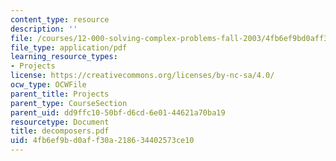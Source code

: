 ```yaml
---
content_type: resource
description: ''
file: /courses/12-000-solving-complex-problems-fall-2003/4fb6ef9bd0aff30a218634402573ce10_decomposers.pdf
file_type: application/pdf
learning_resource_types:
- Projects
license: https://creativecommons.org/licenses/by-nc-sa/4.0/
ocw_type: OCWFile
parent_title: Projects
parent_type: CourseSection
parent_uid: dd9ffc10-50bf-d6cd-6e01-44621a70ba19
resourcetype: Document
title: decomposers.pdf
uid: 4fb6ef9b-d0af-f30a-2186-34402573ce10
---
```

